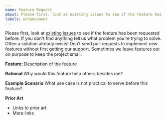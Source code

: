```yaml
---
name: Feature Request
about: Please first, look at existing issues to see if the feature has been requested before.
labels: enhancement
---
```

Please first, look at [existing issues](https://github.com/openzipkin/zipkin-gcp/issues) to see if the feature has been requested before. If you don't find anything tell us what problem you’re trying to solve. Often a solution already exists! Don’t send pull requests to implement new features without first getting our support. Sometimes we leave features out on purpose to keep the project small.

**Feature:**
Description of the feature

**Rational**
Why would this feature help others besides me?

**Example Scenario**
What use case is not practical to serve before this feature?

**Prior Art**
 * Links to prior art
 * More links
